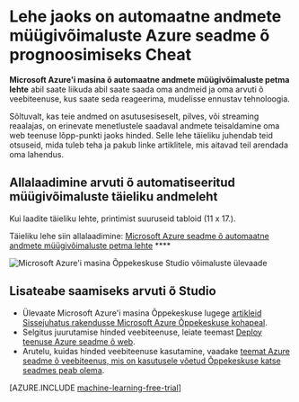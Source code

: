 <properties
    pageTitle="Cheat atribuudilehel on automaatne andmete müügivõimaluste Azure seadme õ prognoosimiseks | Microsoft Azure'i"
    description="Prinditava täieliku leht, mis näitab, kuidas häälestada mõne automaatne andmete müügivõimaluste Azure seadme õ web teenust, kas teie andmed on kohapealne, streaming Azure või muude tootjate pilveteenuses."
    services="machine-learning"
    documentationCenter=""
    authors="garyericson"
    manager="jhubbard"
    editor="cgronlun"/>

<tags
    ms.service="machine-learning"
    ms.workload="data-services"
    ms.tgt_pltfrm="na"
    ms.devlang="na"
    ms.topic="article"
    ms.date="08/19/2016"
    ms.author="mithal;garye" />

# <a name="cheat-sheet-for-an-automated-data-pipeline-for-azure-machine-learning-predictions"></a>Lehe jaoks on automaatne andmete müügivõimaluste Azure seadme õ prognoosimiseks Cheat

**Microsoft Azure'i masina õ automaatne andmete müügivõimaluste petma lehte** abil saate liikuda abil saate saada oma andmeid ja oma arvuti õ veebiteenuse, kus saate seda reageerima, mudelisse ennustav tehnoloogia.

Sõltuvalt, kas teie andmed on asutusesiseselt, pilves, või streaming reaalajas, on erinevate menetlustele saadaval andmete teisaldamine oma web teenuse lõpp-punkti jaoks hinded.
Selle lehe täieliku juhendab teid otsuseid, mida tuleb teha ja pakub linke artiklitele, mis aitavad teil arendada oma lahendus.

## <a name="download-the-machine-learning-automated-data-pipeline-cheat-sheet"></a>Allalaadimine arvuti õ automatiseeritud müügivõimaluste täieliku andmeleht

Kui laadite täieliku lehte, printimist suuruseid tabloid (11 x 17.).

Täieliku lehe siin allalaadimine: [Microsoft Azure seadme õ automaatne andmete müügivõimaluste petma lehte](http://download.microsoft.com/download/C/C/7/CC726F8B-2E6F-4C20-9B6F-AFBEE8253023/microsoft-machine-learning-operationalization-cheat-sheet_v1.pdf) ****

![Microsoft Azure'i masina Õppekeskuse Studio võimaluste ülevaade][op-cheat-sheet]

[op-cheat-sheet]: ./media/machine-learning-automated-data-pipeline-cheat-sheet/machine-learning-automated-data-pipeline-cheat-sheet_v1.1.png


## <a name="more-help-with-machine-learning-studio"></a>Lisateabe saamiseks arvuti õ Studio

* Ülevaate Microsoft Azure'i masina Õppekeskuse lugege [artikleid Sissejuhatus rakendusse Microsoft Azure Õppekeskuse kohapeal](machine-learning-what-is-machine-learning.md).
* Selgitus juurutamise hinded veebiteenuse, leiate teemast [Deploy teenuse Azure seadme õ web](machine-learning-publish-a-machine-learning-web-service.md).
* Arutelu, kuidas hinded veebiteenuse kasutamine, vaadake [teemat Azure seadme õ veebiteenus, mis on kasutusele võetud Õppekeskuse katse seadmes peab olema](machine-learning-consume-web-services.md).

[AZURE.INCLUDE [machine-learning-free-trial](../../includes/machine-learning-free-trial.md)]
